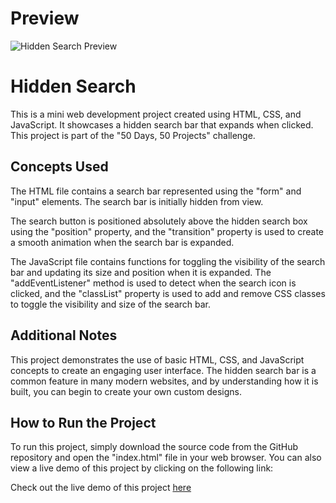 # Preview

![Hidden Search Preview](https://user-images.githubusercontent.com/25126281/124479768-4f0a7200-ddb9-11eb-8c43-bf0d8ea1dbff.gif)

# Hidden Search

This is a mini web development project created using HTML, CSS, and JavaScript. It showcases a hidden search bar that expands when clicked. This project is part of the "50 Days, 50 Projects" challenge.


## Concepts Used

The HTML file contains a search bar represented using the "form" and "input" elements. The search bar is initially hidden from view.

The search button is positioned absolutely above the hidden search box using the "position" property, and the "transition" property is used to create a smooth animation when the search bar is expanded.

The JavaScript file contains functions for toggling the visibility of the search bar and updating its size and position when it is expanded. The "addEventListener" method is used to detect when the search icon is clicked, and the "classList" property is used to add and remove CSS classes to toggle the visibility and size of the search bar.


## Additional Notes

This project demonstrates the use of basic HTML, CSS, and JavaScript concepts to create an engaging user interface. The hidden search bar is a common feature in many modern websites, and by understanding how it is built, you can begin to create your own custom designs.

## How to Run the Project

To run this project, simply download the source code from the GitHub repository and open the "index.html" file in your web browser. You can also view a live demo of this project by clicking on the following link:

Check out the live demo of this project [here](https://tushar1441.github.io/50-Days-50-Projects/Day%204%20-%20Hidden%20Search/index.html)